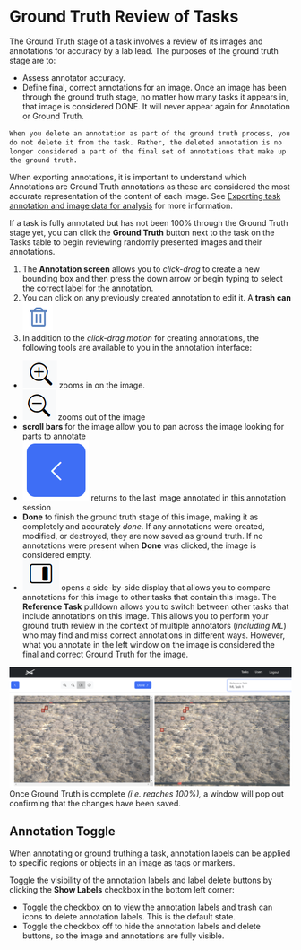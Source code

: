 # Ground Truth Review of Tasks

The Ground Truth stage of a task involves a review of its images and annotations for accuracy by a lab lead. The purposes of the ground truth stage are to:

* Assess annotator accuracy.
* Define final, correct annotations for an image. Once an image has been through the ground truth stage, no matter how many tasks it appears in, that image is considered DONE. It will never appear again for Annotation or Ground Truth.

```{note}
When you delete an annotation as part of the ground truth process, you do not delete it from the task. Rather, the deleted annotation is no longer considered a part of the final set of annotations that make up the ground truth.
```

When exporting annotations, it is important to understand which Annotations are Ground Truth annotations as these are considered the most accurate representation of the content of each image. See [Exporting task annotation and image data for analysis](export-data.md) for more information.

If a task is fully annotated but has not been 100% through the Ground Truth stage yet, you can click the **Ground Truth** button next to the task on the Tasks table to begin reviewing randomly presented images and their annotations.

1. The **Annotation screen** allows you to *click-drag* to create a new bounding box and then press the down arrow or begin typing to select the correct label for the annotation.
2. You can click on any previously created annotation to edit it. A **trash can** ![trash](../assets/images/trash.png)
3. In addition to the *click-drag motion* for creating annotations, the following tools are available to you in the annotation interface:

* ![zoomplus](../assets/images/zoom-plus.png) zooms in on the image.
* ![zoomminus](../assets/images/zoom-minus.png) zooms out of the image
* **scroll bars** for the image allow you to pan across the image looking for parts to annotate
* ![back](../assets/images/back-button.png) returns to the last image annotated in this annotation session
* **Done** to finish the ground truth stage of this image, making it as completely and accurately *done*. If any annotations were created, modified, or destroyed, they are now saved as ground truth. If no annotations were present when **Done** was clicked, the image is considered empty.
* ![panel](../assets/images/panel-button.png) opens a side-by-side display that allows you to compare annotations for this image to other tasks that contain this image. The **Reference Task** pulldown allows you to switch between other tasks that include annotations on this image. This allows you to perform your ground truth review in the context of multiple annotators (*including ML*) who may find and miss correct annotations in different ways. However, what you annotate in the left window on the image is considered the final and correct Ground Truth for the image.

![gtcompare](../assets/images/groundtruth-compare.png)
Once Ground Truth is complete *(i.e. reaches 100%),* a window will pop out confirming that the changes have been saved.

## Annotation Toggle

When annotating or ground truthing a task, annotation labels can be applied to specific regions or objects in an image as tags or markers.

Toggle the visibility of the annotation labels and label delete buttons by clicking the **Show Labels** checkbox in the bottom left corner:

* Toggle the checkbox on to view the annotation labels and trash can icons to delete annotation labels. This is the default state.
* Toggle the checkbox off to hide the annotation labels and delete buttons, so the image and annotations are fully visible.